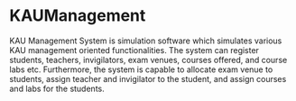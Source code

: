 # KAUManagement
KAU Management System is simulation software which simulates various KAU management
oriented functionalities. The system can register students, teachers, invigilators, exam venues,
courses offered, and course labs etc. Furthermore, the system is capable to allocate exam venue
to students, assign teacher and invigilator to the student, and assign courses and labs for the
students.
